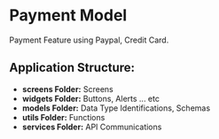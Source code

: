 # Payment Model
Payment Feature using Paypal, Credit Card.

## Application Structure:
- **screens Folder:** Screens
- **widgets Folder:** Buttons, Alerts ... etc
- **models Folder:** Data Type Identifications, Schemas
- **utils Folder:** Functions
- **services Folder:** API Communications
